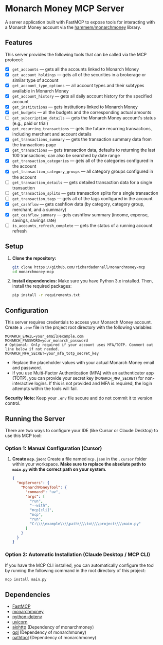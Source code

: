 # Monarch Money MCP Server

A server application built with FastMCP to expose tools for interacting with a Monarch Money account via the [hammem/monarchmoney](https://github.com/hammem/monarchmoney) library.

## Features

This server provides the following tools that can be called via the MCP protocol:

- [x] `get_accounts` — gets all the accounts linked to Monarch Money
- [x] `get_account_holdings` — gets all of the securities in a brokerage or similar type of account
- [x] `get_account_type_options` — all account types and their subtypes available in Monarch Money
- [x] `get_account_history` — gets all daily account history for the specified account
- [x] `get_institutions` — gets institutions linked to Monarch Money
- [x] `get_budgets` — all the budgets and the corresponding actual amounts
- [ ] `get_subscription_details` — gets the Monarch Money account's status (e.g., paid or trial)
- [x] `get_recurring_transactions` — gets the future recurring transactions, including merchant and account details
- [x] `get_transactions_summary` — gets the transaction summary data from the transactions page
- [x] `get_transactions` — gets transaction data, defaults to returning the last 100 transactions; can also be searched by date range
- [x] `get_transaction_categories` — gets all of the categories configured in the account
- [x] `get_transaction_category_groups` — all category groups configured in the account
- [ ] `get_transaction_details` — gets detailed transaction data for a single transaction
- [ ] `get_transaction_splits` — gets transaction splits for a single transaction
- [ ] `get_transaction_tags` — gets all of the tags configured in the account
- [x] `get_cashflow` — gets cashflow data (by category, category group, merchant, and a summary)
- [x] `get_cashflow_summary` — gets cashflow summary (income, expense, savings, savings rate)
- [ ] `is_accounts_refresh_complete` — gets the status of a running account refresh

## Setup

1.  **Clone the repository:**
    ```bash
    git clone https://github.com/richardadonnell/monarchmoney-mcp
    cd monarchmoney-mcp
    ```
2.  **Install dependencies:**
    Make sure you have Python 3.x installed. Then, install the required packages:
    ```bash
    pip install -r requirements.txt
    ```

## Configuration

This server requires credentials to access your Monarch Money account. Create a `.env` file in the project root directory with the following variables:

```dotenv
MONARCH_EMAIL=your_email@example.com
MONARCH_PASSWORD=your_monarch_password
# Optional: Only required if your account uses MFA/TOTP. Comment out line below if not needed.
MONARCH_MFA_SECRET=your_mfa_totp_secret_key
```

- Replace the placeholder values with your actual Monarch Money email and password.
- If you use Multi-Factor Authentication (MFA) with an authenticator app (TOTP), you can provide your secret key (`MONARCH_MFA_SECRET`) for non-interactive logins. If this is not provided and MFA is required, the login attempts within the tools will fail.

**Security Note:** Keep your `.env` file secure and do not commit it to version control.

## Running the Server

There are two ways to configure your IDE (like Cursor or Claude Desktop) to use this MCP tool:

### Option 1: Manual Configuration (Cursor)

1.  **Create `mcp.json`:** Create a file named `mcp.json` in the `.cursor` folder within your workspace. **Make sure to replace the absolute path to `main.py` with the correct path on your system.**

    ```json
    {
      "mcpServers": {
        "MonarchMoneyTool": {
          "command": "uv",
          "args": [
            "run",
            "--with",
            "mcp[cli]",
            "mcp",
            "run",
            "C:\\\\example\\\\path\\\\to\\\\project\\\\main.py"
          ]
        }
      }
    }
    ```

### Option 2: Automatic Installation (Claude Desktop / MCP CLI)

If you have the MCP CLI installed, you can automatically configure the tool by running the following command in the root directory of this project:

```bash
mcp install main.py
```

## Dependencies

- [FastMCP](https://github.com/AutonomousResearchGroup/FastMCP)
- [monarchmoney](https://github.com/hammem/monarchmoney)
- [python-dotenv](https://github.com/theskumar/python-dotenv)
- [uvicorn](https://www.uvicorn.org/)
- [aiohttp](https://docs.aiohttp.org/en/stable/) (Dependency of monarchmoney)
- [gql](https://gql.readthedocs.io/en/latest/) (Dependency of monarchmoney)
- [oathtool](https://www.nongnu.org/oath-toolkit/oathtool.1.html) (Dependency of monarchmoney)
